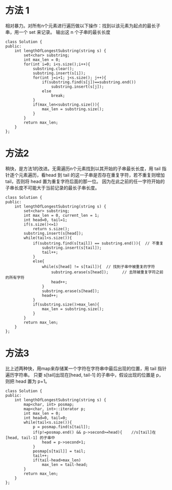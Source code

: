 # 方法 1
相对暴力。对所有n个元素进行遍历做以下操作：找到以该元素为起点的最长子串，用一个 set 来记录。
输出这 n 个子串的最长长度
```
class Solution {
public:
    int lengthOfLongestSubstring(string s) {
        set<char> substring;
        int max_len = 0;
        for(int i=0; i<s.size();i++){
            substring.clear();
            substring.insert(s[i]);
            for(int j=i+1; j<s.size(); j++){
                if(substring.find(s[j])==substring.end())
                    substring.insert(s[j]);
                else
                    break;
            }
            if(max_len<substring.size()){
                max_len = substring.size();
            }
        }
        return max_len;
    }
};
```

# 方法2
稍快，是方法1的改进。无需遍历n个元素找到以其开始的子串最长长度，用 tail 指针逐个元素遍历，看head 到 tail 的这一子串是否存在重复字符，若不重复则增加tail，否则将 head 置为重复字符后面的那一位。
因为在此之前的任一字符开始的子串长度不可能大于当前记录的最长子串长度。
```
class Solution {
public:
    int lengthOfLongestSubstring(string s) {
        set<char> substring;
        int max_len = 0, current_len = 1;
        int head=0, tail=1;
        if(s.size()<=1)
            return s.size();
        substring.insert(s[head]);
        while(tail<s.size()){
            if(substring.find(s[tail]) == substring.end()){  // 不重复
                substring.insert(s[tail]);
                tail++;       
            }
            else{
                while(s[head] != s[tail]){  // 找到子串中被重复的字符
                    substring.erase(s[head]);      // 去除被重复字符之前的所有字符
                    head++;
                }
                substring.erase(s[head]);  
                head++;
            }
            if(substring.size()>max_len){
                max_len = substring.size();
            }
        }
        return max_len;
    }
};
```

# 方法3
比上述两种快，用map来存储某一个字符在字符串中最后出现的位置，用 tail 指针遍历字符串。
只要 s[tail]出现在[head, tail-1] 的子串中，假设出现的位置是 p，则把 head 置为 p+1。
```
class Solution {
public:
    int lengthOfLongestSubstring(string s) {
        map<char, int> posmap;
        map<char, int>::iterator p;
        int max_len = 0;
        int head=0, tail=0;
        while(tail<s.size()){
            p = posmap.find(s[tail]);
            if(p!=posmap.end() && p->second>=head){    //s[tail]在 [head, tail-1] 的子串中
                head = p->second+1;
            }
            posmap[s[tail]] = tail;
            tail++;
            if(tail-head>max_len)
                max_len = tail-head;
        }
        return max_len;
    }
};
```